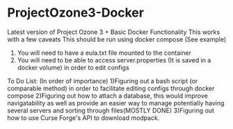 # ProjectOzone3-Docker
Latest version of Project Ozone 3 + Basic Docker Functionality
This works with a few caveats 
This should be run using docker compose (See example)
1) You will need to have a eula.txt file mounted to the container
2) You will need to be able to access server.properties (It is saved in a docker volume) in order to edit configs

To Do List: (In order of importance)
1)Figuring out a bash script (or comparable method) in order to facilitate editing configs through docker compose
2)Figuring out how to attach a database, this would improve navigatability as well as provide an easier way to manage potentially having several servers and sorting through files(MOSTLY DONE)
3)Figuring out how to use Curse Forge's API to download modpack.
